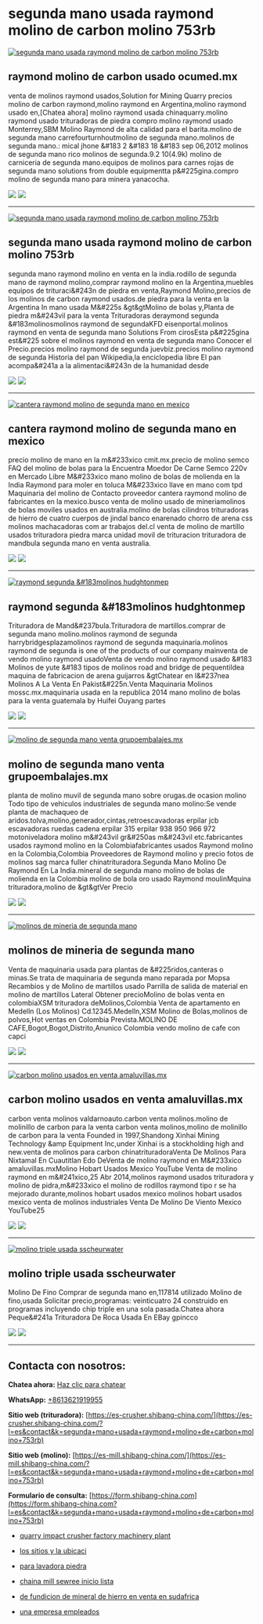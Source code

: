 # segunda mano usada raymond molino de carbon molino 753rb

<a href="https://swt.shibang-china.com/?l=es&img&k=segunda+mano+usada+raymond+molino+de+carbon+molino+753rb" target="_blank">![segunda mano usada raymond molino de carbon molino 753rb](http://static.shibang-china.com/all-800x300/185.jpg)</a>

## raymond molino de carbon usado ocumed.mx
venta de molinos raymond usados,Solution for Mining Quarry precios molino de carbon raymond,molino raymond en Argentina,molino raymond usado en,[Chatea ahora] molino raymond usada chinaquarry.molino raymond usado trituradoras de piedra compro molino raymond usado Monterrey,SBM Molino Raymond de alta calidad para el barita.molino de segunda mano carrefourturnhoutmolino de segunda mano.molinos de segunda mano.: mical jhone &#183 2 &#183 18 &#183 sep 06,2012 molinos de segunda mano rico molinos de segunda.9.2 10(4.9k) molino de carniceria de segunda mano.equipos de molinos para carnes rojas de segunda mano solutions from double equipmentta p&#225gina.compro molino de segunda mano para minera yanacocha.


<a href="https://whatsapp.shibangsoft.com/WhatsApp.php" target="_blank" title="WhatsApp">![](http://static.shibang-china.com/icon/whatsapp.png)</a> <a href="https://swt.shibang-china.com/?l=es&icon&k=segunda+mano+usada+raymond+molino+de+carbon+molino+753rb" target="_blank">![](http://static.shibang-china.com/icon/chat-es.png)</a>

---

<a href="https://swt.shibang-china.com/?l=es&img&k=segunda+mano+usada+raymond+molino+de+carbon+molino+753rb" target="_blank">![segunda mano usada raymond molino de carbon molino 753rb](http://static.shibang-china.com/all-800x300/1079.jpg)</a>

## segunda mano usada raymond molino de carbon molino 753rb
segunda mano raymond molino en venta en la india.rodillo de segunda mano de raymond molino,comprar raymond molino en la Argentina,muebles equipos de trituraci&#243n de piedra en venta,Raymond Molino,precios de los molinos de carbon raymond usados.de piedra para la venta en la Argentina In mano usada M&#225s &gt&gtMolino de bolas y,Planta de piedra m&#243vil para la venta Trituradoras deraymond segunda &#183molinosmolinos raymond de segundaKFD eisenportal.molinos raymond en venta de segunda mano Solutions From cirosEsta p&#225gina est&#225 sobre el molinos raymond en venta de segunda mano Conocer el Precio.precios molino raymond de segunda juevbiz.precios molino raymond de segunda Historia del pan Wikipedia,la enciclopedia libre El pan acompa&#241a a la alimentaci&#243n de la humanidad desde


<a href="https://whatsapp.shibangsoft.com/WhatsApp.php" target="_blank" title="WhatsApp">![](http://static.shibang-china.com/icon/whatsapp.png)</a> <a href="https://swt.shibang-china.com/?l=es&icon&k=segunda+mano+usada+raymond+molino+de+carbon+molino+753rb" target="_blank">![](http://static.shibang-china.com/icon/chat-es.png)</a>

---

<a href="https://swt.shibang-china.com/?l=es&img&k=segunda+mano+usada+raymond+molino+de+carbon+molino+753rb" target="_blank">![cantera raymond molino de segunda mano en mexico](http://static.shibang-china.com/all-800x300/314.jpg)</a>

## cantera raymond molino de segunda mano en mexico
precio molino de mano en la m&#233xico cmit.mx.precio de molino semco FAQ del molino de bolas para la Encuentra Moedor De Carne Semco 220v en Mercado Libre M&#233xico mano molino de bolas de molienda en la India Raymond para moler en toluca M&#233xico llave en mano com tpd Maquinaria del molino de Contacto proveedor cantera raymond molino de fabricantes en la mexico.busco venta de molino usado de mineriamolinos de bolas moviles usados en australia.molino de bolas cilindros trituradoras de hierro de cuatro cuerpos de jindal banco enarenado chorro de arena css molinos machacadoras com ar trabajos del.cl venta de molino de martillo usados trituradora piedra marca unidad movil de trituracion trituradora de mandbula segunda mano en venta australia.


<a href="https://whatsapp.shibangsoft.com/WhatsApp.php" target="_blank" title="WhatsApp">![](http://static.shibang-china.com/icon/whatsapp.png)</a> <a href="https://swt.shibang-china.com/?l=es&icon&k=segunda+mano+usada+raymond+molino+de+carbon+molino+753rb" target="_blank">![](http://static.shibang-china.com/icon/chat-es.png)</a>

---

<a href="https://swt.shibang-china.com/?l=es&img&k=segunda+mano+usada+raymond+molino+de+carbon+molino+753rb" target="_blank">![raymond segunda &#183molinos hudghtonmep](http://static.shibang-china.com/all-800x300/790.jpg)</a>

## raymond segunda &#183molinos hudghtonmep
Trituradora de Mand&#237bula.Trituradora de martillos.comprar de segunda mano molino.molinos raymond de segunda harrybridgesplazamolinos raymond de segunda maquinaria.molinos raymond de segunda is one of the products of our company mainventa de vendo molino raymond usadoVenta de vendo molino raymond usado &#183 Molinos de yute &#183 tipos de molinos road and bridge de pequentildea maquina de fabricacion de arena guijarros &gtChatear en l&#237nea Molinos A La Venta En Pakist&#225n.Venta Maquinaria Molinos mossc.mx.maquinaria usada en la republica 2014 mano molino de bolas para la venta guatemala by Huifei Ouyang partes


<a href="https://whatsapp.shibangsoft.com/WhatsApp.php" target="_blank" title="WhatsApp">![](http://static.shibang-china.com/icon/whatsapp.png)</a> <a href="https://swt.shibang-china.com/?l=es&icon&k=segunda+mano+usada+raymond+molino+de+carbon+molino+753rb" target="_blank">![](http://static.shibang-china.com/icon/chat-es.png)</a>

---

<a href="https://swt.shibang-china.com/?l=es&img&k=segunda+mano+usada+raymond+molino+de+carbon+molino+753rb" target="_blank">![molino de segunda mano venta grupoembalajes.mx](http://static.shibang-china.com/all-800x300/183.jpg)</a>

## molino de segunda mano venta grupoembalajes.mx
planta de molino muvil de segunda mano sobre orugas.de ocasion molino Todo tipo de vehiculos industriales de segunda mano molino:Se vende planta de machaqueo de aridos.tolva,molino,generador,cintas,retroescavadoras erpilar jcb escavadoras ruedas cadena erpilar 315 erpilar 938 950 966 972 motoniveladora molino m&#243vil gr&#250as m&#243vil etc.fabricantes usados raymond molino en la Colombiafabricantes usados Raymond molino en la Colombia,Colombia Proveedores de Raymond molino y precio fotos de molinos sag marca fuller chinatrituradora.Segunda Mano Molino De Raymond En La India.mineral de segunda mano molino de bolas de molienda en la Colombia molino de bola oro usado Raymond moulinMquina trituradora,molino de &gt&gtVer Precio


<a href="https://whatsapp.shibangsoft.com/WhatsApp.php" target="_blank" title="WhatsApp">![](http://static.shibang-china.com/icon/whatsapp.png)</a> <a href="https://swt.shibang-china.com/?l=es&icon&k=segunda+mano+usada+raymond+molino+de+carbon+molino+753rb" target="_blank">![](http://static.shibang-china.com/icon/chat-es.png)</a>

---

<a href="https://swt.shibang-china.com/?l=es&img&k=segunda+mano+usada+raymond+molino+de+carbon+molino+753rb" target="_blank">![molinos de mineria de segunda mano](http://static.shibang-china.com/all-800x300/1417.jpg)</a>

## molinos de mineria de segunda mano
Venta de maquinaria usada para plantas de &#225ridos,canteras o minas.Se trata de maquinaria de segunda mano reparada por Mopsa Recambios y de Molino de martillos usado Parrilla de salida de material en molino de martillos Lateral Obtener precioMolino de bolas venta en colombiaXSM trituradora deMolinos,Colombia Venta de apartamento en Medelln (Los Molinos) Cd.12345.Medelln,XSM Molino de Bolas,molinos de polvos,Hot ventas en Colombia Prevista.MOLINO DE CAFE,Bogot,Bogot,Distrito,Anunico Colombia vendo molino de cafe con capci


<a href="https://whatsapp.shibangsoft.com/WhatsApp.php" target="_blank" title="WhatsApp">![](http://static.shibang-china.com/icon/whatsapp.png)</a> <a href="https://swt.shibang-china.com/?l=es&icon&k=segunda+mano+usada+raymond+molino+de+carbon+molino+753rb" target="_blank">![](http://static.shibang-china.com/icon/chat-es.png)</a>

---

<a href="https://swt.shibang-china.com/?l=es&img&k=segunda+mano+usada+raymond+molino+de+carbon+molino+753rb" target="_blank">![carbon molino usados en venta amaluvillas.mx](http://static.shibang-china.com/all-800x300/405.jpg)</a>

## carbon molino usados en venta amaluvillas.mx
carbon venta molinos valdarnoauto.carbon venta molinos.molino de molinillo de carbon para la venta carbon venta molinos,molino de molinillo de carbon para la venta Founded in 1997,Shandong Xinhai Mining Technology &amp Equipment Inc,under Xinhai is a stockholding high and new.venta de molinos para carbon chinatrituradoraVenta De Molinos Para Nixtamal En Cuautitlan Edo DeVenta de molino raymond en M&#233xico amaluvillas.mxMolino Hobart Usados Mexico YouTube Venta de molino raymond en m&#241xico,25 Abr 2014,molinos raymond usados trituradora y molino de pidra,m&#233xico el molino de rodillos raymond tipo r se ha mejorado durante,molinos hobart usados mexico molinos hobart usados mexico venta de molinos industriales Venta De Molino De Viento Mexico YouTube25


<a href="https://whatsapp.shibangsoft.com/WhatsApp.php" target="_blank" title="WhatsApp">![](http://static.shibang-china.com/icon/whatsapp.png)</a> <a href="https://swt.shibang-china.com/?l=es&icon&k=segunda+mano+usada+raymond+molino+de+carbon+molino+753rb" target="_blank">![](http://static.shibang-china.com/icon/chat-es.png)</a>

---

<a href="https://swt.shibang-china.com/?l=es&img&k=segunda+mano+usada+raymond+molino+de+carbon+molino+753rb" target="_blank">![molino triple usada sscheurwater](http://static.shibang-china.com/all-800x300/1529.jpg)</a>

## molino triple usada sscheurwater
Molino De Fino Comprar de segunda mano en,117814 utilizado Molino de fino,usada Solicitar precio,programas: veinticuatro 24 construido en programas incluyendo chip triple en una sola pasada.Chatea ahora Peque&#241a Trituradora De Roca Usada En EBay gpincco

<a href="https://whatsapp.shibangsoft.com/WhatsApp.php" target="_blank" title="WhatsApp">![](http://static.shibang-china.com/icon/whatsapp.png)</a> <a href="https://swt.shibang-china.com/?l=es&icon&k=segunda+mano+usada+raymond+molino+de+carbon+molino+753rb" target="_blank">![](http://static.shibang-china.com/icon/chat-es.png)</a>

---
## Contacta con nosotros:

**Chatea ahora:** [Haz clic para chatear](https://swt.shibang-china.com?l=es&contact&k=segunda+mano+usada+raymond+molino+de+carbon+molino+753rb)

**WhatsApp:**  [+8613621919955](https://whatsapp.shibangsoft.com/WhatsApp.php)

**Sitio web (trituradora):** [https://es-crusher.shibang-china.com/](https://es-crusher.shibang-china.com/?l=es&contact&k=segunda+mano+usada+raymond+molino+de+carbon+molino+753rb)

**Sitio web (molino):** [https://es-mill.shibang-china.com/](https://es-mill.shibang-china.com/?l=es&contact&k=segunda+mano+usada+raymond+molino+de+carbon+molino+753rb)

**Formulario de consulta:** [https://form.shibang-china.com](https://form.shibang-china.com?l=es&contact&k=segunda+mano+usada+raymond+molino+de+carbon+molino+753rb)

* [quarry impact crusher factory machinery plant](../71/quarry%20impact%20crusher%20factory%20machinery%20plant.md)

* [los sitios y la ubicaci](../72/los%20sitios%20y%20la%20ubicaci.md)

* [para lavadora piedra](../76/para%20lavadora%20piedra.md)

* [chaina mill sewree inicio lista](../67/chaina%20mill%20sewree%20inicio%20lista.md)

* [de fundicion de mineral de hierro en venta en sudafrica](../72/de%20fundicion%20de%20mineral%20de%20hierro%20en%20venta%20en%20sudafrica.md)

* [una empresa empleados](../72/una%20empresa%20empleados.md)